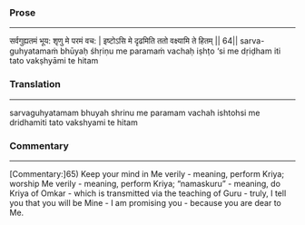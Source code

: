 ### Prose 
 --- 
सर्वगुह्यतमं भूय: शृणु मे परमं वच: |
इष्टोऽसि मे दृढमिति ततो वक्ष्यामि ते हितम् || 64||
sarva-guhyatamaṁ bhūyaḥ śhṛiṇu me paramaṁ vachaḥ
iṣhṭo ‘si me dṛiḍham iti tato vakṣhyāmi te hitam

### Translation 
 --- 
sarvaguhyatamam bhuyah shrinu me paramam vachah ishtohsi me dridhamiti tato vakshyami te hitam

### Commentary 
 --- 
[Commentary:]65) Keep your mind in Me verily - meaning, perform Kriya; worship Me verily - meaning, perform Kriya; “namaskuru” - meaning, do Kriya of Omkar - which is transmitted via the teaching of Guru - truly, I tell you that you will be Mine - I am promising you - because you are dear to Me.